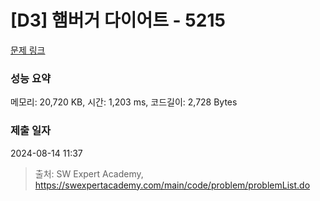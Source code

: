 # [D3] 햄버거 다이어트 - 5215 

[문제 링크](https://swexpertacademy.com/main/code/problem/problemDetail.do?contestProbId=AWT-lPB6dHUDFAVT) 

### 성능 요약

메모리: 20,720 KB, 시간: 1,203 ms, 코드길이: 2,728 Bytes

### 제출 일자

2024-08-14 11:37



> 출처: SW Expert Academy, https://swexpertacademy.com/main/code/problem/problemList.do